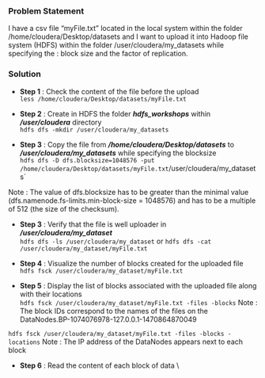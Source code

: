 ### Problem Statement 
I have a csv file “myFile.txt” located in the local system within the folder 
/home/cloudera/Desktop/datasets and I want to upload it into Hadoop file system (HDFS)
within the folder /user/cloudera/my_datasets while specifying the : block size and the factor of replication.

### Solution 
- **Step 1** : Check the content of the file before the upload \
`less /home/cloudera/Desktop/datasets/myFile.txt`

- **Step 2** : Create in HDFS the folder ***hdfs_workshops*** within ***/user/cloudera*** directory \
`hdfs dfs -mkdir /user/cloudera/my_datasets`

- **Step 3** : Copy the file from ***/home/cloudera/Desktop/datasets*** to ***/user/cloudera/my_datasets*** while specifying the blocksize \
`hdfs dfs -D dfs.blocksize=1048576 -put /home/cloudera/Desktop/datasets/myFile.txt`/user/cloudera/my_datasets`

Note : The value of dfs.blocksize has to be greater than the minimal value (dfs.namenode.fs-limits.min-block-size = 1048576) and has to be a multiple of 512 (the size of the checksum).

- **Step 3** : Verify that the file is well uploader in ***/user/cloudera/my_dataset*** \
`hdfs dfs -ls /user/cloudera/my_dataset`
or 
`hdfs dfs -cat /user/cloudera/my_dataset/myFile.txt`

- **Step 4** : Visualize the number of blocks created for the uploaded file \
`hdfs fsck /user/cloudera/my_dataset/myFile.txt`

- **Step 5** : Display the list of blocks associated with the uploaded file along with their locations \
`hdfs fsck /user/cloudera/my_dataset/myFile.txt -files -blocks`
Note : The block IDs correspond to the names of the files on the DataNodes.BP-1074076978-127.0.0.1-1470864870049

`hdfs fsck /user/cloudera/my_dataset/myFile.txt -files -blocks -locations`
Note : The IP address of the DataNodes appears next to each block

- **Step 6** : Read the content of each block of data \

